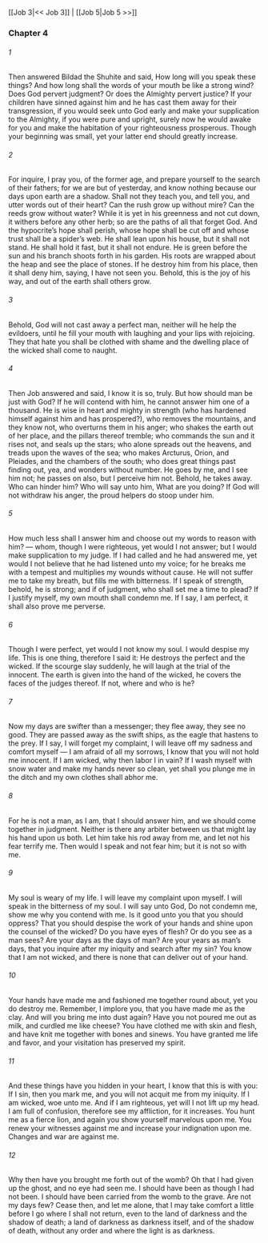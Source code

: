 [[Job 3|<< Job 3]]  |  [[Job 5|Job 5 >>]]

### Chapter 4
###### 1
Then answered Bildad the Shuhite and said, How long will you speak these things? And how long shall the words of your mouth be like a strong wind? Does God pervert judgment? Or does the Almighty pervert justice? If your children have sinned against him and he has cast them away for their transgression, if you would seek unto God early and make your supplication to the Almighty, if you were pure and upright, surely now he would awake for you and make the habitation of your righteousness prosperous. Though your beginning was small, yet your latter end should greatly increase.

###### 2
For inquire, I pray you, of the former age, and prepare yourself to the search of their fathers; for we are but of yesterday, and know nothing because our days upon earth are a shadow. Shall not they teach you, and tell you, and utter words out of their heart? Can the rush grow up without mire? Can the reeds grow without water? While it is yet in his greenness and not cut down, it withers before any other herb; so are the paths of all that forget God. And the hypocrite’s hope shall perish, whose hope shall be cut off and whose trust shall be a spider’s web. He shall lean upon his house, but it shall not stand. He shall hold it fast, but it shall not endure. He is green before the sun and his branch shoots forth in his garden. His roots are wrapped about the heap and see the place of stones. If he destroy him from his place, then it shall deny him, saying, I have not seen you. Behold, this is the joy of his way, and out of the earth shall others grow.

###### 3
Behold, God will not cast away a perfect man, neither will he help the evildoers, until he fill your mouth with laughing and your lips with rejoicing. They that hate you shall be clothed with shame and the dwelling place of the wicked shall come to naught.

###### 4
Then Job answered and said, I know it is so, truly. But how should man be just with God? If he will contend with him, he cannot answer him one of a thousand. He is wise in heart and mighty in strength (who has hardened himself against him and has prospered?), who removes the mountains, and they know not, who overturns them in his anger; who shakes the earth out of her place, and the pillars thereof tremble; who commands the sun and it rises not, and seals up the stars; who alone spreads out the heavens, and treads upon the waves of the sea; who makes Arcturus, Orion, and Pleiades, and the chambers of the south; who does great things past finding out, yea, and wonders without number. He goes by me, and I see him not; he passes on also, but I perceive him not. Behold, he takes away. Who can hinder him? Who will say unto him, What are you doing? If God will not withdraw his anger, the proud helpers do stoop under him.

###### 5
How much less shall I answer him and choose out my words to reason with him? — whom, though I were righteous, yet would I not answer; but I would make supplication to my judge. If I had called and he had answered me, yet would I not believe that he had listened unto my voice; for he breaks me with a tempest and multiplies my wounds without cause. He will not suffer me to take my breath, but fills me with bitterness. If I speak of strength, behold, he is strong; and if of judgment, who shall set me a time to plead? If I justify myself, my own mouth shall condemn me. If I say, I am perfect, it shall also prove me perverse.

###### 6
Though I were perfect, yet would I not know my soul. I would despise my life. This is one thing, therefore I said it: He destroys the perfect and the wicked. If the scourge slay suddenly, he will laugh at the trial of the innocent. The earth is given into the hand of the wicked, he covers the faces of the judges thereof. If not, where and who is he?

###### 7
Now my days are swifter than a messenger; they flee away, they see no good. They are passed away as the swift ships, as the eagle that hastens to the prey. If I say, I will forget my complaint, I will leave off my sadness and comfort myself — I am afraid of all my sorrows, I know that you will not hold me innocent. If I am wicked, why then labor I in vain? If I wash myself with snow water and make my hands never so clean, yet shall you plunge me in the ditch and my own clothes shall abhor me.

###### 8
For he is not a man, as I am, that I should answer him, and we should come together in judgment. Neither is there any arbiter between us that might lay his hand upon us both. Let him take his rod away from me, and let not his fear terrify me. Then would I speak and not fear him; but it is not so with me.

###### 9
My soul is weary of my life. I will leave my complaint upon myself. I will speak in the bitterness of my soul. I will say unto God, Do not condemn me, show me why you contend with me. Is it good unto you that you should oppress? That you should despise the work of your hands and shine upon the counsel of the wicked? Do you have eyes of flesh? Or do you see as a man sees? Are your days as the days of man? Are your years as man’s days, that you inquire after my iniquity and search after my sin? You know that I am not wicked, and there is none that can deliver out of your hand.

###### 10
Your hands have made me and fashioned me together round about, yet you do destroy me. Remember, I implore you, that you have made me as the clay. And will you bring me into dust again? Have you not poured me out as milk, and curdled me like cheese? You have clothed me with skin and flesh, and have knit me together with bones and sinews. You have granted me life and favor, and your visitation has preserved my spirit.

###### 11
And these things have you hidden in your heart, I know that this is with you: If I sin, then you mark me, and you will not acquit me from my iniquity. If I am wicked, woe unto me. And if I am righteous, yet will I not lift up my head. I am full of confusion, therefore see my affliction, for it increases. You hunt me as a fierce lion, and again you show yourself marvelous upon me. You renew your witnesses against me and increase your indignation upon me. Changes and war are against me.

###### 12
Why then have you brought me forth out of the womb? Oh that I had given up the ghost, and no eye had seen me. I should have been as though I had not been. I should have been carried from the womb to the grave. Are not my days few? Cease then, and let me alone, that I may take comfort a little before I go where I shall not return, even to the land of darkness and the shadow of death; a land of darkness as darkness itself, and of the shadow of death, without any order and where the light is as darkness.